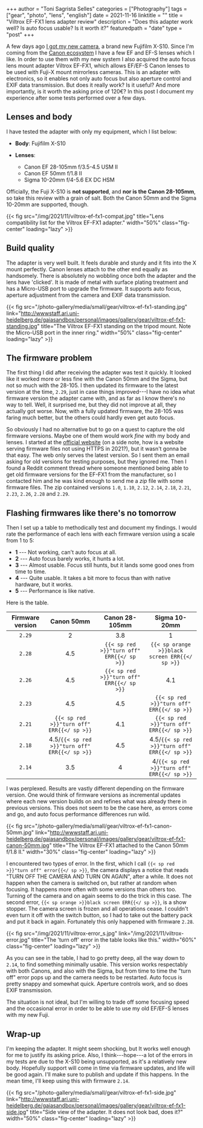 +++
author = "Toni Sagrista Selles"
categories = ["Photography"]
tags = ["gear", "photo", "lens", "english"]
date = 2021-11-16
linktitle = ""
title = "Viltrox EF-FX1 lens adapter review"
description = "Does this adapter work well? Is auto focus usable? Is it worth it?"
featuredpath = "date"
type = "post"
+++

A few days ago [I got my new camera](/blog/2021/fuji-x-s10-first-impressions), a brand new Fujifilm X-S10. Since I'm coming from the [Canon ecosystem](/photography) I have a few EF and EF-S lenses which I like. In order to use them with my new system I also acquired the auto focus lens mount adapter Viltrox EF-FX1, which allows EF/EF-S Canon lenses to be used with Fuji-X mount mirrorless cameras. This is an adapter with electronics, so it enables not only auto focus but also aperture control and EXIF data transmission. But does it really work? Is it useful? And more importantly, is it worth the asking price of 120€? In this post I document my experience after some tests performed over a few days.

<!--more-->

## Lenses and body

I have tested the adapter with only my equipment, which I list below:

- **Body**: Fujifilm X-S10

- **Lenses**:
    - Canon EF 28-105mm f/3.5-4.5 USM II
    - Canon EF 50mm f/1.8 II
    - Sigma 10-20mm f/4-5.6 EX DC HSM

Officially, the Fuji X-S10 is **not supported**, and **nor is the Canon 28-105mm**, so take this review with a grain of salt. Both the Canon 50mm and the Sigma 10-20mm are supported, though.

{{< fig src="/img/2021/11/viltrox-ef-fx1-compat.jpg" title="Lens compatibility list for the Viltrox EF-FX1 adapter." width="50%" class="fig-center" loading="lazy" >}}

## Build quality

The adapter is very well built. It feels durable and sturdy and it fits into the X mount perfectly. Canon lenses attach to the other end equally as handsomely. There is absolutely no wobbling once both the adapter and the lens have 'clicked'. It is made of metal with surface plating treatment and has a Micro-USB port to upgrade the firmware. It supports auto focus, aperture adjustment from the camera and EXIF data transmission.

{{< fig src="/photo-gallery/media/small/gear/viltrox-ef-fx1-standing.jpg" link="http://wwwstaff.ari.uni-heidelberg.de/gaiasandbox/personal/images/gallery/gear/viltrox-ef-fx1-standing.jpg" title="The Viltrox EF-FX1 standing on the tripod mount. Note the Micro-USB port in the inner ring." width="50%" class="fig-center" loading="lazy" >}}

## The firmware problem

The first thing I did after receiving the adapter was test it quickly. It looked like it worked more or less fine with the Canon 50mm and the Sigma, but not so much with the 28-105. I then updated its firmware to the latest version at the time, `2.29`, just in case things improved---I have no idea what firmware version the adapter came with, and as far as I know there's no way to tell. Well, it surprised me, but they did not improve at all, they actually got worse. Now, with a fully updated firmware, the 28-105 was faring much better, but the others could hardly even get auto focus.

So obviously I had no alternative but to go on a quest to capture the old firmware versions. Maybe one of them would work *fine* with my body and lenses. I started at the [official website](http://viltrox.com) (on a side note, how is a website serving firmware files not using HTTPS in 2021?), but it wasn't gonna be that easy. The web only serves the latest version. So I sent them an email asking for old versions for testing purposes, but they ignored me. Then I found a Reddit comment thread where someone mentioned being able to get old firmware versions for the EF-FX1 from the manufacturer, so I contacted him and he was kind enough to send me a *zip* file with some firmware files. The zip contained versions `1.0`, `1.10`, `2.12`, `2.14`, `2.18`, `2.21`, `2.23`, `2.26`, `2.28` and `2.29`.

## Flashing firmwares like there's no tomorrow

Then I set up a table to methodically test and document my findings. I would rate the performance of each lens with each firmware version using a scale from 1 to 5:

- **1** --- Not working, can't auto focus at all.
- **2** --- Auto focus barely works, it hunts a lot.
- **3** --- Almost usable. Focus still hunts, but it lands some good ones from time to time.
- **4** --- Quite usable. It takes a bit more to focus than with native hardware, but it works.
- **5** --- Performance is like native.

Here is the table.

| Firmware version     | Canon 50mm     | Canon 28-105mm     | Sigma 10-20mm       |
|    :----:            |     :----:     |     :----:         |     :----:          |
| `2.29`               | 2              | 3.8                | 1                   |
| `2.28`               | 4.5            | `{{< sp red >}}"turn off" ERR{{</ sp >}}`     | `{{< sp orange >}}black screen ERR{{</ sp >}}`    |
| `2.26`               | 4.5            | `{{< sp red >}}"turn off" ERR{{</ sp >}}`     | 4.1    |
| `2.23`               | 4.5            | 4.5                | `{{< sp red >}}"turn off" ERR{{</ sp >}}`                   |
| `2.21`               | `{{< sp red >}}"turn off" ERR{{</ sp >}}`              | 4.1                | `{{< sp red >}}"turn off" ERR{{</ sp >}}`                   |
| `2.18`               | 4.5/`{{< sp red >}}"turn off" ERR{{</ sp >}}`              | 4.5               | 4.5/`{{< sp red >}}"turn off" ERR{{</ sp >}}`                   |
| `2.14`               | 3.5              | 4               | 4/`{{< sp red >}}"turn off" ERR{{</ sp >}}`                   |

I was perplexed. Results are vastly different depending on the firmware version. One would think of firmware versions as incremental updates where each new version builds on and refines what was already there in previous versions. This does not seem to be the case here, as errors come and go, and auto focus performance differences run wild.

{{< fig src="/photo-gallery/media/small/gear/viltrox-ef-fx1-canon-50mm.jpg" link="http://wwwstaff.ari.uni-heidelberg.de/gaiasandbox/personal/images/gallery/gear/viltrox-ef-fx1-canon-50mm.jpg" title="The Viltrox EF-FX1 attached to the Canon 50mm f/1.8 II." width="30%" class="fig-center" loading="lazy" >}}

I encountered two types of error. In the first, which I call `{{< sp red >}}"turn off" error{{</ sp >}}`, the camera displays a notice that reads "TURN OFF THE CAMERA AND TURN ON AGAIN", after a while. It does not happen when the camera is switched on, but rather at random when focusing. It happens more often with some versions than others too. Turning of the camera and on again seems to do the trick in this case.
The second error, `{{< sp orange >}}black screen ERR{{</ sp >}}`, is a show stopper. The camera screen is frozen and all operations cease. I couldn't even turn it off with the switch button, so I had to take out the battery pack and put it back in again. Fortunately this only happened with firmware `2.28`.

{{< fig src="/img/2021/11/viltrox-error_s.jpg" link="/img/2021/11/viltrox-error.jpg" title="The 'turn off' error in the table looks like this." width="60%" class="fig-center" loading="lazy" >}}

As you can see in the table, I had to go pretty deep, all the way down to `2.14`, to find something minimally usable. This version works respectably with both Canons, and also with the Sigma, but from time to time the "turn off" error pops up and the camera needs to be restarted. Auto focus is pretty snappy and somewhat quick. Aperture controls work, and so does EXIF transmission.

The situation is not ideal, but I'm willing to trade off some focusing speed and the occasional error in order to be able to use my old EF/EF-S lenses with my new Fuji.

## Wrap-up

I'm keeping the adapter. It might seem shocking, but It works well enough for me to justify its asking price. Also, I think---hope---a lot of the errors in my tests are due to the X-S10 being unsupported, as it's a relatively new body. Hopefully support will come in time via firmware updates, and life will be good again. I'll make sure to publish and update if this happens. In the mean time, I'll keep using this with firmware `2.14`.

{{< fig src="/photo-gallery/media/small/gear/viltrox-ef-fx1-side.jpg" link="http://wwwstaff.ari.uni-heidelberg.de/gaiasandbox/personal/images/gallery/gear/viltrox-ef-fx1-side.jpg" title="Side view of the adapter. It does not look bad, does it?" width="50%" class="fig-center" loading="lazy" >}}
